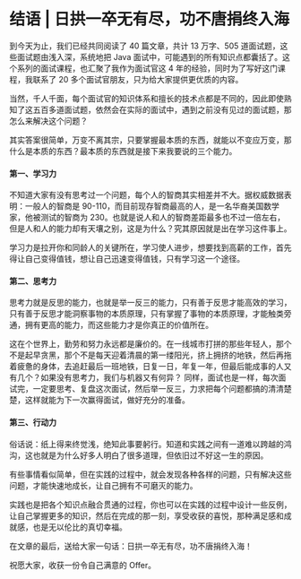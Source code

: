 # 结语 | 日拱一卒无有尽，功不唐捐终入海

到今天为止，我们已经共同阅读了 40 篇文章，共计 13 万字、505 道面试题，这些面试题由浅入深，系统地把 Java 面试中，可能遇到的所有知识点都囊括了。这个系列的面试课程，也汇聚了我作为面试官这 4 年的经验，同时为了写好这门课程，我联系了 20 多个面试官朋友，只为给大家提供更优质的内容。

当然，千人千面，每个面试官的知识体系和擅长的技术点都是不同的，因此即使熟知了这五百多道面试题，依然会在实际的面试中，遇到之前没有见过的面试题，那怎么来解决这个问题？

其实答案很简单，万变不离其宗，只要掌握最本质的东西，就能以不变应万变，那什么是本质的东西？最本质的东西就是接下来我要说的三个能力。

#### 第一、学习力

不知道大家有没有思考过一个问题，每个人的智商其实相差并不大。据权威数据表明：一般人的智商是 90-110，而目前现存智商最高的人，是一名华裔美国数学家，他被测试的智商为 230。也就是说人和人的智商差距最多也不过一倍左右，但是人和人的能力却有天壤之别，这是为什么？究其原因就是出在学习这件事上。

学习力是拉开你和同龄人的关键所在，学习使人进步，想要找到高薪的工作，首先得让自己变得值钱，想让自己迅速变得值钱，只有学习这一个途径。 

#### 第二、思考力

思考力就是反思的能力，也就是举一反三的能力，只有善于反思才能高效的学习，只有善于反思才能洞察事物的本质原理，只有掌握了事物的本质原理，才能触类旁通，拥有更高的能力，而这些能力才是你真正的价值所在。

这在个世界上，勤劳和努力永远都是廉价的。在一线城市打拼的那些年轻人，那个不是起早贪黑，那个不是每天迎着清晨的第一缕阳光，挤上拥挤的地铁，然后再拖着疲惫的身体，去追赶最后一班地铁，日复一日，年复一年，但最后能成事的人又有几个？如果没有思考力，我们与机器又有何异？ 同样，面试也是一样，每次面试完，一定要思考、复盘这次面试，然后举一反三，力求把每个问题都搞的清清楚楚，这样就能为下一次赢得面试，做好充分的准备。

#### 第三、行动力

俗话说：纸上得来终觉浅，绝知此事要躬行。知道和实践之间有一道难以跨越的鸿沟，这也就是为什么好多人明白了很多道理，但依旧过不好这一生的原因。

有些事情看似简单，但在实践的过程中，就会发现各种各样的问题，只有解决这些问题，才能快速地成长，让自己拥有不可磨灭的能力。

实践也是把各个知识点融合贯通的过程，你也可以在实践的过程中设计一些反例，让自己掌握更多的知识，然后在完成的那一刻，享受收获的喜悦，那种满足感和成就感，也是无以伦比的真切幸福。

在文章的最后，送给大家一句话：日拱一卒无有尽，功不唐捐终入海！

祝愿大家，收获一份令自己满意的 Offer。
